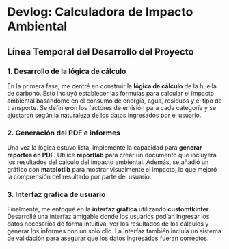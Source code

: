 # Devlog: Calculadora de Impacto Ambiental

## Línea Temporal del Desarrollo del Proyecto

### 1. Desarrollo de la lógica de cálculo
En la primera fase, me centré en construir la **lógica de cálculo** de la huella de carbono. Esto incluyó establecer las fórmulas para calcular el impacto ambiental basándome en el consumo de energía, agua, residuos y el tipo de transporte. Se definieron los factores de emisión para cada categoría y se ajustaron según la naturaleza de los datos ingresados por el usuario.

### 2. Generación del PDF e informes
Una vez la lógica estuvo lista, implementé la capacidad para **generar reportes en PDF**. Utilicé **reportlab** para crear un documento que incluyera los resultados del cálculo del impacto ambiental. Además, se añadió un gráfico con **matplotlib** para mostrar visualmente el impacto, lo que mejoró la comprensión del resultado por parte del usuario.

### 3. Interfaz gráfica de usuario
Finalmente, me enfoqué en la **interfaz gráfica** utilizando **customtkinter**. Desarrollé una interfaz amigable donde los usuarios podían ingresar los datos necesarios de forma intuitiva, ver los resultados de los cálculos y generar los informes con un solo clic. La interfaz también incluía un sistema de validación para asegurar que los datos ingresados fueran correctos.
